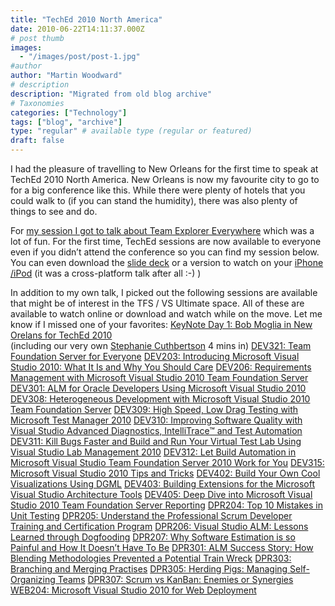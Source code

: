 ```yaml
---
title: "TechEd 2010 North America"
date: 2010-06-22T14:11:37.000Z
# post thumb
images:
  - "/images/post/post-1.jpg"
#author
author: "Martin Woodward"
# description
description: "Migrated from old blog archive"
# Taxonomies
categories: ["Technology"]
tags: ["blog", "archive"]
type: "regular" # available type (regular or featured)
draft: false
---
```


I had the pleasure of travelling to New Orleans for the first time to speak at TechEd 2010 North America.  New Orleans is now my favourite city to go to for a big conference like this.  While there were plenty of hotels that you could walk to (if you can stand the humidity), there was also plenty of things to see and do.  

For [my session I got to talk about Team Explorer Everywhere](http://www.msteched.com/2010/NorthAmerica/DEV308) which was a lot of fun.  For the first time, TechEd sessions are now available to everyone even if you didn’t attend the conference so you can find my session below.  You can even download the [slide deck](http://ecn.channel9.msdn.com/o9/te/NorthAmerica/2010/pptx/DEV308.pptx) or a version to watch on your [iPhone /iPod](http://ecn.channel9.msdn.com/o9/te/NorthAmerica/2010/mp4/DEV308.mp4) (it was a cross-platform talk after all :-) )  

   [ 	     ](http://go.microsoft.com/fwlink/?LinkID=149156&v=3.0.50106.0)   

In addition to my own talk, I picked out the following sessions are available that might be of interest in the TFS / VS Ultimate space.  All of these are available to watch online or download and watch while on the move.  Let me know if I missed one of your favorites:     [KeyNote Day 1: Bob Moglia in New Orelans for TechEd 2010](http://www.msteched.com/2010/NorthAmerica/Keynote01)  
(including our very own [Stephanie Cuthbertson](http://blogs.msdn.com/b/stephaniesaad/) 4 mins in)    [DEV321: Team Foundation Server for Everyone](http://www.msteched.com/2010/NorthAmerica/DEV321)    [DEV203: Introducing Microsoft Visual Studio 2010: What It Is and Why You Should Care](http://www.msteched.com/2010/NorthAmerica/DEV203)    [DEV206: Requirements Management with Microsoft Visual Studio 2010 Team Foundation Server](http://www.msteched.com/2010/NorthAmerica/DEV206)    [DEV301: ALM for Oracle Developers Using Microsoft Visual Studio 2010](http://www.msteched.com/2010/NorthAmerica/DEV301)    [DEV308: Heterogeneous Development with Microsoft Visual Studio 2010 Team Foundation Server](http://www.msteched.com/2010/NorthAmerica/DEV308)     [DEV309: High Speed, Low Drag Testing with Microsoft Test Manager 2010](http://www.msteched.com/2010/NorthAmerica/DEV309)    [DEV310: Improving Software Quality with Visual Studio Advanced Diagnostics, IntelliTrace™ and Test Automation](http://www.msteched.com/2010/NorthAmerica/DEV310)     [DEV311: Kill Bugs Faster and Build and Run Your Virtual Test Lab Using Visual Studio Lab Management 2010](http://www.msteched.com/2010/NorthAmerica/DEV311)     [DEV312: Let Build Automation in Microsoft Visual Studio Team Foundation Server 2010 Work for You](http://www.msteched.com/2010/NorthAmerica/DEV312)     [DEV315: Microsoft Visual Studio 2010 Tips and Tricks](http://www.msteched.com/2010/NorthAmerica/DEV315)     [DEV402: Build Your Own Cool Visualizations Using DGML](http://www.msteched.com/2010/NorthAmerica/DEV402)    [DEV403: Building Extensions for the Microsoft Visual Studio Architecture Tools](http://www.msteched.com/2010/NorthAmerica/DEV403)     [DEV405: Deep Dive into Microsoft Visual Studio 2010 Team Foundation Server Reporting](http://www.msteched.com/2010/NorthAmerica/DEV405)     [DPR204: Top 10 Mistakes in Unit Testing](http://www.msteched.com/2010/NorthAmerica/DPR204)    [DPR205: Understand the Professional Scrum Developer Training and Certification Program](http://www.msteched.com/2010/NorthAmerica/DPR205)     [DPR206: Visual Studio ALM: Lessons Learned through Dogfooding](http://www.msteched.com/2010/NorthAmerica/DPR206)    [DPR207: Why Software Estimation is so Painful and How It Doesn’t Have To Be](http://www.msteched.com/2010/NorthAmerica/DPR207)    [DPR301: ALM Success Story: How Blending Methodologies Prevented a Potential Train Wreck](http://www.msteched.com/2010/NorthAmerica/DPR301)    [DPR303: Branching and Merging Practises](http://www.msteched.com/2010/NorthAmerica/DPR303)    [DPR305: Herding Pigs: Managing Self-Organizing Teams](http://www.msteched.com/2010/NorthAmerica/DPR305)    [DPR307: Scrum vs KanBan: Enemies or Synergies](http://www.msteched.com/2010/NorthAmerica/DPR307)    [WEB204: Microsoft Visual Studio 2010 for Web Deployment](http://www.msteched.com/2010/NorthAmerica/WEB204)